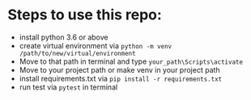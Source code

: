 

# Steps to use this repo: 
- install python 3.6 or above
- create virtual environment via `python -m venv /path/to/new/virtual/environment`
- Move to that path in terminal and type `your_path\Scripts\activate`
- Move to your project path or make venv in your project path
- install requirements.txt via `pip install -r requirements.txt`
- run test via `pytest` in terminal
